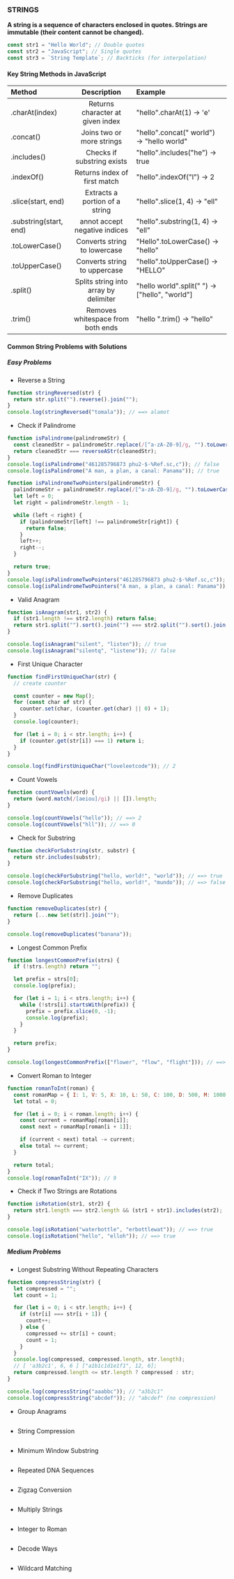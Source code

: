 ### STRINGS

**A string is a sequence of characters enclosed in quotes. Strings are immutable (their content cannot be changed).**

```javascript
const str1 = "Hello World"; // Double quotes
const str2 = "JavaScript"; // Single quotes
const str3 = `String Template`; // Backticks (for interpolation)
```

#### Key String Methods in JavaScript

| Method                 |              Description              | Example                                       |
| :--------------------- | :-----------------------------------: | :-------------------------------------------- |
| .charAt(index)         |   Returns character at given index    | "hello".charAt(1) → 'e'                       |
| .concat()              |       Joins two or more strings       | "hello".concat(" world") → "hello world"      |
| .includes()            |      Checks if substring exists       | "hello".includes("he") → true                 |
| .indexOf()             |     Returns index of first match      | "hello".indexOf("l") → 2                      |
| .slice(start, end)     |    Extracts a portion of a string     | "hello".slice(1, 4) → "ell"                   |
| .substring(start, end) |     annot accept negative indices     | "hello".substring(1, 4) → "ell"               |
| .toLowerCase()         |     Converts string to lowercase      | "Hello".toLowerCase() → "hello"               |
| .toUpperCase()         |     Converts string to uppercase      | "hello".toUpperCase() → "HELLO"               |
| .split()               | Splits string into array by delimiter | "hello world".split(" ") → ["hello", "world"] |
| .trim()                |   Removes whitespace from both ends   | "hello ".trim() → "hello"                     |

#### Common String Problems with Solutions

##### Easy Problems

- Reverse a String

```javascript
function stringReversed(str) {
  return str.split("").reverse().join("");
}
console.log(stringReversed("tomala")); // ==> alamot
```

- Check if Palindrome

```javascript
function isPalindrome(palindromeStr) {
  const cleanedStr = palindromeStr.replace(/[^a-zA-Z0-9]/g, "").toLowerCase();
  return cleanedStr === reverseAStr(cleanedStr);
}
console.log(isPalindrome("461285796873 phu2·$·%Ref.sc,c")); // false
console.log(isPalindrome("A man, a plan, a canal: Panama")); // true

function isPalindromeTwoPointers(palindromeStr) {
  palindromeStr = palindromeStr.replace(/[^a-zA-Z0-9]/g, "").toLowerCase();
  let left = 0;
  let right = palindromeStr.length - 1;

  while (left < right) {
    if (palindromeStr[left] !== palindromeStr[right]) {
      return false;
    }
    left++;
    right--;
  }

  return true;
}
console.log(isPalindromeTwoPointers("461285796873 phu2·$·%Ref.sc,c")); // false
console.log(isPalindromeTwoPointers("A man, a plan, a canal: Panama")); // true
```

- Valid Anagram

```javascript
function isAnagram(str1, str2) {
  if (str1.length !== str2.length) return false;
  return str1.split("").sort().join("") === str2.split("").sort().join("");
}

console.log(isAnagram("silent", "listen")); // true
console.log(isAnagram("silentq", "listene")); // false
```

- First Unique Character

```javascript
function findFirstUniqueChar(str) {
  // create counter

  const counter = new Map();
  for (const char of str) {
    counter.set(char, (counter.get(char) || 0) + 1);
  }
  console.log(counter);

  for (let i = 0; i < str.length; i++) {
    if (counter.get(str[i]) === 1) return i;
  }
}

console.log(findFirstUniqueChar("loveleetcode")); // 2
```

- Count Vowels

```javascript
function countVowels(word) {
  return (word.match(/[aeiou]/gi) || []).length;
}

console.log(countVowels("hello")); // ==> 2
console.log(countVowels("hll")); // ==> 0
```

- Check for Substring

```javascript
function checkForSubstring(str, substr) {
  return str.includes(substr);
}

console.log(checkForSubstring("hello, world!", "world")); // ==> true
console.log(checkForSubstring("hello, world!", "mundo")); // ==> false
```

- Remove Duplicates

```javascript
function removeDuplicates(str) {
  return [...new Set(str)].join("");
}

console.log(removeDuplicates("banana"));
```

- Longest Common Prefix

```javascript
function longestCommonPrefix(strs) {
  if (!strs.length) return "";

  let prefix = strs[0];
  console.log(prefix);

  for (let i = 1; i < strs.length; i++) {
    while (!strs[i].startsWith(prefix)) {
      prefix = prefix.slice(0, -1);
      console.log(prefix);
    }
  }

  return prefix;
}

console.log(longestCommonPrefix(["flower", "flow", "flight"])); // ==> "fl"
```

- Convert Roman to Integer

```javascript
function romanToInt(roman) {
  const romanMap = { I: 1, V: 5, X: 10, L: 50, C: 100, D: 500, M: 1000 };
  let total = 0;

  for (let i = 0; i < roman.length; i++) {
    const current = romanMap[roman[i]];
    const next = romanMap[roman[i + 1]];

    if (current < next) total -= current;
    else total += current;
  }

  return total;
}
console.log(romanToInt("IX")); // 9
```

- Check if Two Strings are Rotations

```javascript
function isRotation(str1, str2) {
  return str1.length === str2.length && (str1 + str1).includes(str2);
}

console.log(isRotation("waterbottle", "erbottlewat")); // ==> true
console.log(isRotation("hello", "elloh")); // ==> true
```

##### Medium Problems

- Longest Substring Without Repeating Characters

```javascript
function compressString(str) {
  let compressed = "";
  let count = 1;

  for (let i = 0; i < str.length; i++) {
    if (str[i] === str[i + 1]) {
      count++;
    } else {
      compressed += str[i] + count;
      count = 1;
    }
  }
  console.log(compressed, compressed.length, str.length);
  // [ 'a3b2c1', 6, 6 ] ["a1b1c1d1e1f1", 12, 6];
  return compressed.length <= str.length ? compressed : str;
}

console.log(compressString("aaabbc")); // "a3b2c1"
console.log(compressString("abcdef")); // "abcdef" (no compression)
```

- Group Anagrams

```javascript

```

- String Compression

```javascript

```

- Minimum Window Substring

```javascript

```

- Repeated DNA Sequences

```javascript

```

- Zigzag Conversion

```javascript

```

- Multiply Strings

```javascript

```

- Integer to Roman

```javascript

```

- Decode Ways

```javascript

```

- Wildcard Matching

```javascript

```
